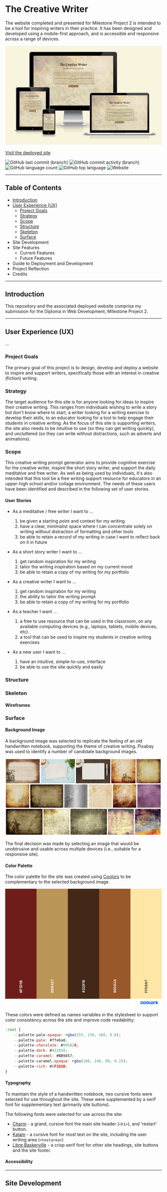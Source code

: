 # The Creative Writer

The website completed and presented for Milestone Project 2 is intended to be a tool for inspiring writers in their practice. 
It has been designed and developed using a mobile-first approach, and is accessible and responsive across a range of devices.

<p align="center">
    <img src="docs/images/amiresponsive.png" alt="Illustration of site across a variety of devices">
</p>

[Visit the deployed site](https://mikiburgess.github.io/MP2-Creative-Writer/)

![GitHub last commit (branch)](https://img.shields.io/github/last-commit/mikiburgess/MP2-Creative-Writer/main?style=plastic&logo=github)
![GitHub commit activity (branch)](https://img.shields.io/github/commit-activity/m/mikiburgess/MP2-Creative-Writer?style=plastic&logo=github)
![GitHub language count](https://img.shields.io/github/languages/count/mikiburgess/MP2-Creative-Writer?style=plastic&logo=github)
![GitHub top language](https://img.shields.io/github/languages/top/mikiburgess/MP2-Creative-Writer?style=plastic&logo=javascript)
![Website](https://img.shields.io/website?url=https%3A%2F%2Fmikiburgess.github.io%2FMP2-Creative-Writer%2F&style=plastic&logo=github)


- - -

## Table of Contents

- [Introduction](#Introduction)
- [User Experience (UX)](#User-Experience-(UX))
  - [Project Goals](#Project-Goals)
  - [Strategy](#Strategy)
  - [Scope](#Scope)
  - [Structure](#Structure)
  - [Skeleton](#Skeleton)
  - [Surface](#Surface)
- Site Development
- Site Features
  - Current Features
  - Future Features
- Guide to Deployment and Development
- Project Reflection
- Credits

- - -


## Introduction

This repository and the associated deployed website comprise my submission for the Diploma in Web Development, Milestone Project 2. 

- - -

## User Experience (UX)




...

### Project Goals
The primary goal of this project is to design, develop and deploy a website to inspire and support writers, specifically those with an interest in creative (fiction) writing.

### Strategy
<!-- What are we aiming to achieve, and for whom? -->

The target audience for this site is for anyone looking for ideas to inspire their creative writing. This ranges from individuals wishing to write a story but don't know where to start, a writer looking for a writing exercise to develop their skills, to an educator looking for a tool to help engage their students in creative writing.
As the focus of this site is supporting writers, the site also needs to be intuitive to use (so they can get writing quickly), and uncluttered (so they can write without distractions, such as adverts and animations).


### Scope
<!-- What features do we want to include in the design? What's on the table, and whats off (for now)? -->

This creative writing prompt generator aims to provide cognitive exercise for the creative writer, inspire the short story writer, and support the daily meditative and free writer. As well as being used by individuals, it's also intended that this tool be a free writing support resource for educators in an upper-high school and/or collage environment.
The needs of these users have been identified and described in the following set of user stories.


#### User Stories
* As a meditative / free writer I want to ...
  1. be given a starting point and context for my writing
  2. have a clear, minimalist space where I can concentrate solely on writing without distraction of formatting and other tools
  3. be able to retain a record of my writing in case I want to reflect back on it in future

* As a short story writer I want to ...
  1. get random inspiration for my writing
  2. tailor the writing inspiration based on my current mood
  3. be able to retain a copy of my writing for my portfolio

* As a creative writer I want to ...
  1. get random inspiration for my writing
  2. the ability to tailor the writing prompt
  3. be able to retain a copy of my writing for my portfolio  

* As a teacher I want ...
  1. a free to use resource that can be used in the classroom, on any available computing devices (e.g., laptops, tablets, mobile devices, etc).
  2. a tool that can be used to inspire my students in creative writing exercises

* As a new user I want to ...
  1. have an intuitive, simple-to-use, interface
  2. be able to use the site quickly and easily


### Structure
<!-- How is the information structured, and is it logically grouped? -->


### Skeleton
<!-- How the information should be implemented, and how the user will navigate through the info/features -->

#### Wireframes


### Surface
<!-- What the product will actually look like, colors, typography, images, design elements, etc -->

#### Background Image
A background image was selected to replicate the feeling of an old handwritten notebook, supporting the theme of creative writing. Pixabay was used to identify a number of candidate background images.

<p align="center">
    <img src="docs/images/candidate-backgrounds.png" alt="Initial set of candidate background images">
</p>


The final decision was made by selecting an image that would be unobtrusive and usable across multiple devices (i.e., suitable for a responsive site). 

#### Color Palette
The color palette for the site was created using [Coolors](https://coolors.co/) to be complementary to the selected background image.

<p align="center">
    <img src="docs/images/color-palette.png" alt="Color palette generated for site">
</p>

These colors were defined as names variables in the stylesheet to support color consistency across the site and improve code readability:

```javascript
:root {
    --palette-pale-opaque: rgba(255, 230, 168, 0.8);
    --palette-pale: #ffe6a8;
    --palette-chocolate: #99582A;
    --palette-dark: #432818;
    --palette-caramel: #BB9457;
    --palette-caramel-opaque: rgba(186, 149, 89, 0.25);
    --palette-rich: #6F1D1B;
}
```

#### Typography
To maintain the style of a handwritten notebook, two cursive fonts were selected for use throughout the site. These were supplemented by a serif font for supplementary text (primarily site buttons).

The following fonts were selected for use across the site:
- [Charm](https://fonts.google.com/specimen/Charm) - a grand, cursive font the main site header (`<h1>`), and 'restart' button.
- [Kalam](https://fonts.google.com/specimen/Kalam)  - a cursive font for most text on the site, including the user writing area (`<textarea>`)
- [Libre Baskerville](https://fonts.google.com/specimen/Libre+Baskerville) - a crisp serif font for other site headings, site buttons and the site footer.


#### Accessibility


- - -

## Site Development